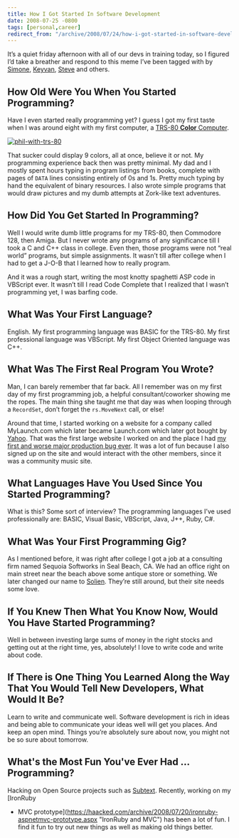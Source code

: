 ```yaml
---
title: How I Got Started In Software Development
date: 2008-07-25 -0800
tags: [personal,career]
redirect_from: "/archive/2008/07/24/how-i-got-started-in-software-development.aspx/"
---
```


It’s a quiet friday afternoon with all of our devs in training today, so
I figured I’d take a breather and respond to this meme I’ve been tagged
with by
[Simone](http://codeclimber.net.nz/archive/2008/07/10/How-I-Got-Started-in-Software-Development.aspx "Simone"),
[Keyvan](http://nayyeri.net/blog/how-i-got-started-in-software-development/ "Keyvan Nayyeri's blog"),
[Steve](http://stevesmithblog.com/blog/how-i-got-started-in-software-development/ "Steve Smith")
and others.

## How Old Were You When You Started Programming?

Have I even started really programming yet? I guess I got my first taste
when I was around eight with my first computer, a [TRS-80 **Color**
Computer](https://haacked.com/archive/2005/06/06/my-first-computer.aspx "My First Computer").

[![phil-with-trs-80](https://haacked.com/images/haacked_com/WindowsLiveWriter/HowIGotStartedInSoftwareDevelopment_761A/phil-with-trs-80_thumb.jpg "phil-with-trs-80")](https://haacked.com/images/haacked_com/WindowsLiveWriter/HowIGotStartedInSoftwareDevelopment_761A/phil-with-trs-80_2.jpg)

That sucker could display 9 colors, all at once, believe it or not. My
programming experience back then was pretty minimal. My dad and I mostly
spent hours typing in program listings from books, complete with pages
of `DATA` lines consisting entirely of 0s and 1s. Pretty much typing by
hand the equivalent of binary resources. I also wrote simple programs
that would draw pictures and my dumb attempts at Zork-like text
adventures.

## How Did You Get Started In Programming?

Well I would write dumb little programs for my TRS-80, then Commodore
128, then Amiga. But I never wrote any programs of any significance till
I took a C and C++ class in college. Even then, those programs were not
“real world” programs, but simple assignments. It wasn’t till after
college when I had to get a J-O-B that I learned how to really program.

And it was a rough start, writing the most knotty spaghetti ASP code in
VBScript ever. It wasn’t till I read Code Complete that I realized that
I wasn’t programming yet, I was barfing code.

## What Was Your First Language?

English. My first programming language was BASIC for the TRS-80. My
first professional language was VBScript. My first Object Oriented
language was C++.

## What Was The First Real Program You Wrote?

Man, I can barely remember that far back. All I remember was on my first
day of my first programming job, a helpful consultant/coworker showing
me the ropes. The main thing she taught me that day was when looping
through a `RecordSet`, don’t forget the `rs.MoveNext` call, or else!

Around that time, I started working on a website for a company called
MyLaunch.com which later became Launch.com which later got bought by
[Yahoo](http://launch.com/). That was the first large website I worked
on and the place I had [my first and worse major production bug
ever](https://haacked.com/archive/2005/11/08/worse-software-bugs.aspx "Worse Bug").
It was a lot of fun because I also signed up on the site and would
interact with the other members, since it was a community music site.

## What Languages Have You Used Since You Started Programming?

What is this? Some sort of interview? The programming languages I’ve
used professionally are: BASIC, Visual Basic, VBScript, Java, J++, Ruby,
C#.

## What Was Your First Programming Gig?

As I mentioned before, it was right after college I got a job at a
consulting firm named Sequoia Softworks in Seal Beach, CA. We had an
office right on main street near the beach above some antique store or
something. We later changed our name to
[Solien](http://solien.com/ "Solien"). They’re still around, but their
site needs some love.

## If You Knew Then What You Know Now, Would You Have Started Programming?

Well in between investing large sums of money in the right stocks and
getting out at the right time, yes, absolutely! I love to write code and
write about code.

## If There is One Thing You Learned Along the Way That You Would Tell New Developers, What Would It Be?

Learn to write and communicate well. Software development is rich in
ideas and being able to communicate your ideas well will get you places.
And keep an open mind. Things you’re absolutely sure about now, you
might not be so sure about tomorrow.

## What's the Most Fun You've Ever Had ... Programming?

Hacking on Open Source projects such as
[Subtext](http://subtextproject.com/). Recently, working on my [IronRuby
+ MVC
prototype](https://haacked.com/archive/2008/07/20/ironruby-aspnetmvc-prototype.aspx "IronRuby and MVC")
has been a lot of fun. I find it fun to try out new things as well as
making old things better.

